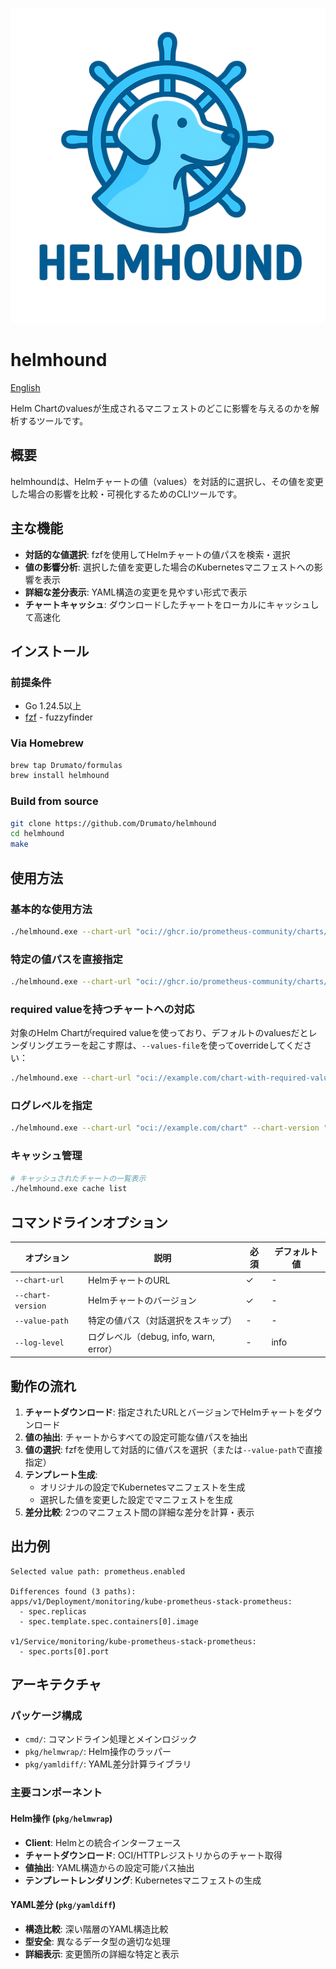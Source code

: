 ![helmhound.png](./helmhound.png)

# helmhound

[English](./README.md)

Helm Chartのvaluesが生成されるマニフェストのどこに影響を与えるのかを解析するツールです。

## 概要

helmhoundは、Helmチャートの値（values）を対話的に選択し、その値を変更した場合の影響を比較・可視化するためのCLIツールです。

## 主な機能

- **対話的な値選択**: fzfを使用してHelmチャートの値パスを検索・選択
- **値の影響分析**: 選択した値を変更した場合のKubernetesマニフェストへの影響を表示
- **詳細な差分表示**: YAML構造の変更を見やすい形式で表示
- **チャートキャッシュ**: ダウンロードしたチャートをローカルにキャッシュして高速化

## インストール

### 前提条件

- Go 1.24.5以上
- [fzf](https://github.com/junegunn/fzf) - fuzzyfinder

### Via Homebrew

```bash
brew tap Drumato/formulas
brew install helmhound
```

### Build from source

```bash
git clone https://github.com/Drumato/helmhound
cd helmhound
make
```

## 使用方法

### 基本的な使用方法

```bash
./helmhound.exe --chart-url "oci://ghcr.io/prometheus-community/charts/kube-prometheus-stack" --chart-version "75.17.1"
```

### 特定の値パスを直接指定

```bash
./helmhound.exe --chart-url "oci://ghcr.io/prometheus-community/charts/kube-prometheus-stack" --chart-version "75.17.1" --value-path "prometheus.enabled"
```

### required valueを持つチャートへの対応

対象のHelm Chartがrequired valueを使っており、デフォルトのvaluesだとレンダリングエラーを起こす際は、`--values-file`を使ってoverrideしてください：

```bash
./helmhound.exe --chart-url "oci://example.com/chart-with-required-values" --chart-version "1.0.0" --values-file "custom-values.yaml"
```

### ログレベルを指定

```bash
./helmhound.exe --chart-url "oci://example.com/chart" --chart-version "1.0.0" --log-level "debug"
```

### キャッシュ管理

```bash
# キャッシュされたチャートの一覧表示
./helmhound.exe cache list
```

## コマンドラインオプション

| オプション | 説明 | 必須 | デフォルト値 |
|-----------|------|------|------------|
| `--chart-url` | HelmチャートのURL | ✓ | - |
| `--chart-version` | Helmチャートのバージョン | ✓ | - |
| `--value-path` | 特定の値パス（対話選択をスキップ） | - | - |
| `--log-level` | ログレベル（debug, info, warn, error） | - | info |

## 動作の流れ

1. **チャートダウンロード**: 指定されたURLとバージョンでHelmチャートをダウンロード
2. **値の抽出**: チャートからすべての設定可能な値パスを抽出
3. **値の選択**: fzfを使用して対話的に値パスを選択（または`--value-path`で直接指定）
4. **テンプレート生成**: 
   - オリジナルの設定でKubernetesマニフェストを生成
   - 選択した値を変更した設定でマニフェストを生成
5. **差分比較**: 2つのマニフェスト間の詳細な差分を計算・表示

## 出力例

```
Selected value path: prometheus.enabled

Differences found (3 paths):
apps/v1/Deployment/monitoring/kube-prometheus-stack-prometheus:
  - spec.replicas
  - spec.template.spec.containers[0].image

v1/Service/monitoring/kube-prometheus-stack-prometheus:
  - spec.ports[0].port
```

## アーキテクチャ

### パッケージ構成

- `cmd/`: コマンドライン処理とメインロジック
- `pkg/helmwrap/`: Helm操作のラッパー
- `pkg/yamldiff/`: YAML差分計算ライブラリ

### 主要コンポーネント

#### Helm操作 (`pkg/helmwrap`)

- **Client**: Helmとの統合インターフェース
- **チャートダウンロード**: OCI/HTTPレジストリからのチャート取得
- **値抽出**: YAML構造からの設定可能パス抽出
- **テンプレートレンダリング**: Kubernetesマニフェストの生成

#### YAML差分 (`pkg/yamldiff`)

- **構造比較**: 深い階層のYAML構造比較
- **型安全**: 異なるデータ型の適切な処理
- **詳細表示**: 変更箇所の詳細な特定と表示

